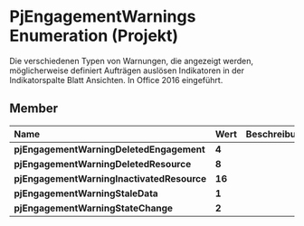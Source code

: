 
# PjEngagementWarnings Enumeration (Projekt)

Die verschiedenen Typen von Warnungen, die angezeigt werden, möglicherweise definiert Aufträgen auslösen Indikatoren in der Indikatorspalte Blatt Ansichten. In Office 2016 eingeführt.


## Member



|**Name**|**Wert**|**Beschreibung**|
|:-----|:-----|:-----|
|**pjEngagementWarningDeletedEngagement**|**4**||
|**pjEngagementWarningDeletedResource**|**8**||
|**pjEngagementWarningInactivatedResource**|**16**||
|**pjEngagementWarningStaleData**|**1**||
|**pjEngagementWarningStateChange**|**2**||
